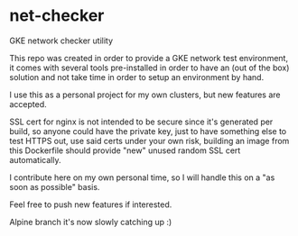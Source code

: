 # net-checker
GKE network checker utility

This repo was created in order to provide a GKE network test environment, it comes with several tools pre-installed in order to have an (out of the box) solution and not take time in order to setup an environment by hand.

I use this as a personal project for my own clusters, but new features are accepted.

SSL cert for nginx is not intended to be secure since it's generated per build, so anyone could have the private key, just to have something else to test HTTPS out, use said certs under your own risk, building an image from this Dockerfile should provide "new" unused random SSL cert automatically.

I contribute here on my own personal time, so I will handle this on a "as soon as possible" basis.

Feel free to push new features if interested.

Alpine branch it's now slowly catching up :)
